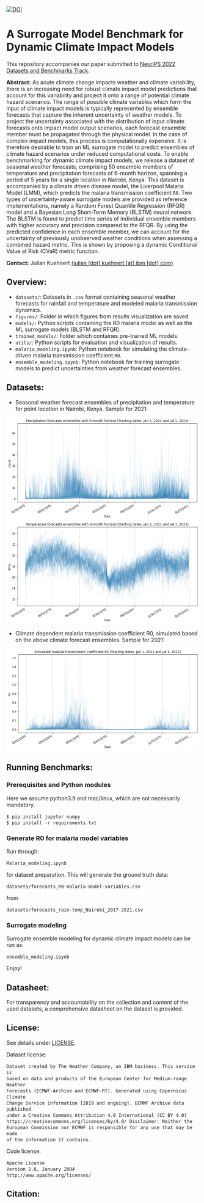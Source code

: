 [![DOI](https://zenodo.org/badge/500922238.svg)](https://zenodo.org/badge/latestdoi/500922238)

# A Surrogate Model Benchmark for Dynamic Climate Impact Models

This repository accompanies our paper submitted to [NeurIPS 2022 Datasets and Benchmarks Track](https://neurips.cc/Conferences/2022/CallForDatasetsBenchmarks). 

**Abstract:** As acute climate change impacts weather and climate variability, there is an increasing need for robust climate impact model predictions that account for this variability and project it onto a range of potential climate hazard scenarios. The range of possible climate variables which form the input of climate impact models is typically represented by ensemble forecasts that capture the inherent uncertainty of weather models. To project the uncertainty associated with the distribution of input climate forecasts onto impact model output scenarios, each forecast ensemble member must be propagated through the physical model. In the case of complex impact models, this process is computationally expensive. It is therefore desirable to train an ML surrogate model to predict ensembles of climate hazard scenarios under reduced computational costs. To enable benchmarking for dynamic climate impact models, we release a dataset of seasonal weather forecasts, comprising 50 ensemble members of temperature and precipitation forecasts of 6-month horizon, spanning a period of 5 years for a single location in Nairobi, Kenya. This dataset is accompanied by a climate driven disease model, the Liverpool Malaria Model (LMM), which predicts the malaria transmission coefficient `R0`.  Two types of uncertainty-aware surrogate models are provided as reference implementations, namely a Random Forest Quantile Regression (RFQR) model and a Bayesian Long Short-Term Memory (BLSTM) neural network. The BLSTM is found to predict time series of individual ensemble members with higher accuracy and precision compared to the RFQR. By using the predicted confidence in each ensemble member, we can account for the uncertainty of previously unobserved weather conditions when assessing a combined hazard metric. This is shown by proposing a dynamic Conditional Value at Risk (CVaR) metric function.

**Contact:** Julian Kuehnert [(julian [dot] kuehnert [at] ibm [dot] com)](mailto:julian.kuehnert@ibm.com)


## Overview:

* ``datasets/``: Datasets in `.csv` format containing seasonal weather forecasts for rainfall and temperature and modeled malaria transmission dynamics.
* ``figures/``: Folder in which figures from results visualization are saved.
* ``models/``: Python scripts containing the R0 malaria model as well as the ML surrogate models (BLSTM and RFQR).
* ``trained_models/``: Folder which containes pre-trained ML models.
* ``utils/``: Python scripts for evaluation and visualization of results.
* ``malaria_modeling.ipynb``: Python notebook for simulating the climate-driven malaria transmission coefficient `R0`.
* ``ensemble_modeling.ipynb``: Python notebook for training surrogate models to predict uncertainties from weather forecast ensembles. 

## Datasets:
* Seasonal weather forecast ensembles of precipitation and temperature for point location in Nairobi, Kenya. Sample for 2021:

![precipitation](figures/precipitation_2021.png)
![temperature](figures/temperature_2021.png)

* Climate dependent malaria transmission coefficient R0, simulated based on the above climate forecast ensembles. Sample for 2021: 

![R0](figures/R0_2021.png)

## Running Benchmarks:

### Prerequisites and Python modules

Here we assume python3.9 and mac/linux, which are not necessarily mandatory.

    $ pip install jupyter numpy
    $ pip install -r requirements.txt

### Generate R0 for malaria model variables

Run through:

    Malaria_modeling.ipynb

for dataset preparation.  This will generate the ground truth data:

    datasets/forecasts_R0-malaria-model-variables.csv 
    
from

    datasets/forecasts_rain-temp_Nairobi_2017-2021.csv 

### Surrogate modeling

Surrogate ensemble modeling for dynamic climate impact models can be run as:

    ensemble_modeling.ipynb

Enjoy!

## Datasheet:
For transparency and accountability on the collection and content of the used datasets, a comprehensive datasheet on the dataset is provided. 


## License: 

See details under [LICENSE](LICENSE).

Dataset license:
    
    Dataset created by The Weather Company, an IBM business. This service is
    based on data and products of the European Center for Medium-range Weather
    Forecasts (ECMWF-Archive and ECMWF-RT). Generated using Copernicus Climate
    Change Service information [2019 and ongoing]. ECMWF Archive data published
    under a Creative Commons Attribution 4.0 International (CC BY 4.0) 
    https://creativecommons.org/licenses/by/4.0/ Disclaimer: Neither the 
    European Commission nor ECMWF is responsible for any use that may be made
    of the information it contains.
    
Code license:
    
    Apache License
    Version 2.0, January 2004
    http://www.apache.org/licenses/


## Citation:
    
